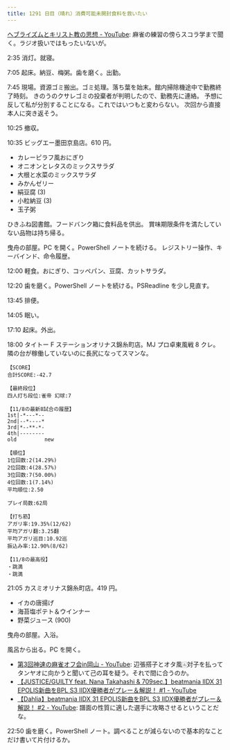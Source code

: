 ```yaml
---
title: 1291 日目（晴れ）消費可能未開封食料を救いたい
---
```


[ヘブライズムとキリスト教の思想 - YouTube](https://www.youtube.com/playlist?list=PLQQ1MCm9skfsxVjIc5zgSWjImPUZbTmwQ):
麻雀の練習の傍らスコラ学まで聞く。ラジオ扱いではもったいないが。

2:35 消灯。就寝。

7:05 起床。納豆、梅粥。歯を磨く。出勤。

7:45 現場。資源ゴミ搬出。ゴミ処理。落ち葉を始末。館内掃除機途中で勤務終了時刻。
きのうのクサレゴミの投棄者が判明したので、勤務先に連絡。
予想に反して私が分別することになる。これではいつもと変わらない。
次回から直接本人に突き返そう。

10:25 撤収。

10:35 ビッグエー墨田京島店。610 円。

* カレーピラフ風おにぎり
* オニオンとレタスのミックスサラダ
* 大根と水菜のミックスサラダ
* みかんゼリー
* 絹豆腐 (3)
* 小粒納豆 (3)
* 玉子粥

ひきふね図書館。フードバンク箱に食料品を供出。
賞味期限条件を満たしていない品物は持ち帰る。

曳舟の部屋。PC を開く。PowerShell ノートを続ける。
レジストリー操作、キーバインド、命令履歴。

12:00 軽食。おにぎり、コッペパン、豆腐、カットサラダ。

12:20 歯を磨く。PowerShell ノートを続ける。PSReadline を少し見直す。

13:45 排便。

14:05 眠い。

17:10 起床。外出。

18:00 タイトー F ステーションオリナス錦糸町店。MJ プロ卓東風戦 8 クレ。
隣の台が稼働していないのに長尻になってスマンな。

```text
【SCORE】
合計SCORE:-42.7

【最終段位】
四人打ち段位:雀帝 幻球:7

【11/8の最新8試合の履歴】
1st|-*---*--
2nd|--*----*
3rd|*--**-*-
4th|--------
old         new

【順位】
1位回数:2(14.29%)
2位回数:4(28.57%)
3位回数:7(50.00%)
4位回数:1(7.14%)
平均順位:2.50

プレイ局数:62局

【打ち筋】
アガリ率:19.35%(12/62)
平均アガリ翻:3.25翻
平均アガリ巡目:10.92巡
振込み率:12.90%(8/62)

【11/8の最高役】
・跳満
・跳満
```

21:05 カスミオリナス錦糸町店。419 円。

* イカの唐揚げ
* 海苔塩ポテト＆ウインナー
* 野菜ジュース (900)

曳舟の部屋。入浴。

風呂から出る。PC を開く。

* [第3回神速の麻雀オフ会in岡山 - YouTube](https://www.youtube.com/watch?v=OgZFhij7t8g):
  辺張搭子とオタ風🀃対子を払ってタンヤオに向かうと聞いて己の耳を疑う。それで間に合うのか。
* [【JUSTICE/GUILTY feat. Nana Takahashi & 709sec.】beatmania IIDX 31 EPOLIS新曲をBPL S3 IIDX優勝者がプレー＆解説！ #1 - YouTube](https://www.youtube.com/watch?v=wTVlKpYzE2M)
* [【Dahlia】beatmania IIDX 31 EPOLIS新曲をBPL S3 IIDX優勝者がプレー＆解説！ #2 - YouTube](https://www.youtube.com/watch?v=OU-TZUBG8Bg):
  譜面の性質に適した選手に攻略させるということだな。

22:50 歯を磨く。PowerShell ノート。調べることが減らないので基本的なことだけ書いて片付けるか。
